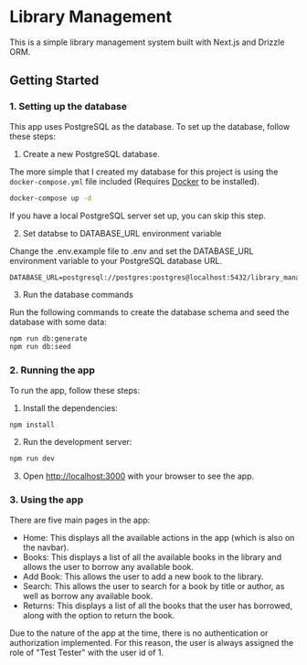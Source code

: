 # Library Management

This is a simple library management system built with Next.js and Drizzle ORM.

## Getting Started

### 1. Setting up the database

This app uses PostgreSQL as the database. To set up the database, follow these steps:

1. Create a new PostgreSQL database.

The more simple that I created my database for this project is using the `docker-compose.yml` file included (Requires [Docker](https://docs.docker.com/get-docker/) to be installed).

```bash
docker-compose up -d
```

If you have a local PostgreSQL server set up, you can skip this step.

2. Set databse to DATABASE_URL environment variable

Change the .env.example file to .env and set the DATABASE_URL environment variable to your PostgreSQL database URL.

```
DATABASE_URL=postgresql://postgres:postgres@localhost:5432/library_management

```

3. Run the database commands

Run the following commands to create the database schema and seed the database with some data:

```bash
npm run db:generate
npm run db:seed
```

### 2. Running the app

To run the app, follow these steps:

1. Install the dependencies:

```bash
npm install
```

2. Run the development server:

```bash
npm run dev
```

3. Open [http://localhost:3000](http://localhost:3000) with your browser to see the app.

### 3. Using the app

There are five main pages in the app:

- Home: This displays all the available actions in the app (which is also on the navbar).
- Books: This displays a list of all the available books in the library and allows the user to borrow any available book.
- Add Book: This allows the user to add a new book to the library.
- Search: This allows the user to search for a book by title or author, as well as borrow any available book.
- Returns: This displays a list of all the books that the user has borrowed, along with the option to return the book.

Due to the nature of the app at the time, there is no authentication or authorization implemented. For this reason, the user is always assigned the role of "Test Tester" with the user id of 1.
